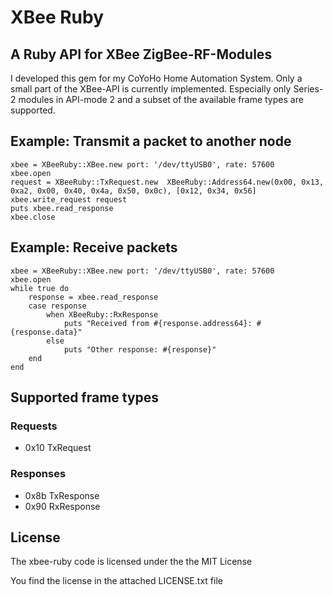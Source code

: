 XBee Ruby
=========

A Ruby API for XBee ZigBee-RF-Modules
-------------------------------------

I developed this gem for my CoYoHo Home Automation System. Only a small part of the XBee-API is currently
implemented. Especially only Series-2 modules in API-mode 2 and a subset of the available frame types are
supported.

Example: Transmit a packet to another node
------------------------------------------

	xbee = XBeeRuby::XBee.new port: '/dev/ttyUSB0', rate: 57600
	xbee.open
	request = XBeeRuby::TxRequest.new  XBeeRuby::Address64.new(0x00, 0x13, 0xa2, 0x00, 0x40, 0x4a, 0x50, 0x0c), [0x12, 0x34, 0x56]
	xbee.write_request request
	puts xbee.read_response
	xbee.close

Example: Receive packets
------------------------

	xbee = XBeeRuby::XBee.new port: '/dev/ttyUSB0', rate: 57600
	xbee.open
	while true do
		response = xbee.read_response
		case response
			when XBeeRuby::RxResponse
				puts "Received from #{response.address64}: #{response.data}"
			else
				puts "Other response: #{response}"
		end
	end

Supported frame types
---------------------

### Requests

* 0x10 TxRequest

### Responses

* 0x8b TxResponse
* 0x90 RxResponse

License
-------

The xbee-ruby code is licensed under the the MIT License

You find the license in the attached LICENSE.txt file
